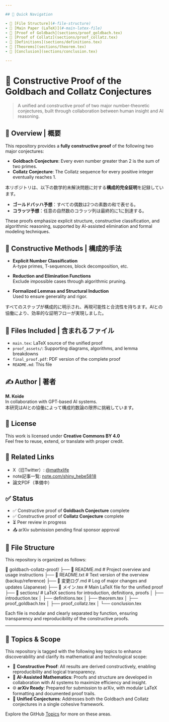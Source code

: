 ```yaml
---

## 🔗 Quick Navigation

- 🔸 [File Structure](#-file-structure)
- 🔸 [Main Paper (LaTeX)](#-main-latex-file)
- 🔸 [Proof of Goldbach](sections/proof_goldbach.tex)
- 🔸 [Proof of Collatz](sections/proof_collatz.tex)
- 🔸 [Definitions](sections/definitions.tex)
- 🔸 [Theorems](sections/theorem.tex)
- 🔸 [Conclusion](sections/conclusion.tex)

---
```


# 🔢 Constructive Proof of the Goldbach and Collatz Conjectures

> A unified and constructive proof of two major number-theoretic conjectures, built through collaboration between human insight and AI reasoning.

## 🧩 Overview | 概要

This repository provides a **fully constructive proof** of the following two major conjectures:

- **Goldbach Conjecture**: Every even number greater than 2 is the sum of two primes.
- **Collatz Conjecture**: The Collatz sequence for every positive integer eventually reaches 1.

本リポジトリは、以下の数学的未解決問題に対する**構成的完全証明**を記録しています。

- **ゴールドバッハ予想**：すべての偶数は2つの素数の和で表せる。  
- **コラッツ予想**：任意の自然数のコラッツ列は最終的に1に到達する。

These proofs emphasize explicit structure, constructive classification, and algorithmic reasoning, supported by AI-assisted elimination and formal modeling techniques.

## 🧠 Constructive Methods | 構成的手法

- **Explicit Number Classification**  
  A-type primes, T-sequences, block decomposition, etc.

- **Reduction and Elimination Functions**  
  Exclude impossible cases through algorithmic pruning.

- **Formalized Lemmas and Structural Induction**  
  Used to ensure generality and rigor.

すべてのステップが構成的に明示され、再現可能性と合流性を持ちます。AIとの協働により、効率的な証明フローが実現しました。

## 📄 Files Included | 含まれるファイル

- `main.tex`: LaTeX source of the unified proof  
- `proof_assets/`: Supporting diagrams, algorithms, and lemma breakdowns  
- `final_proof.pdf`: PDF version of the complete proof  
- `README.md`: This file

## ✍ Author | 著者

**M. Koide**  
In collaboration with GPT-based AI systems.  
本研究はAIとの協働によって構成的数論の限界に挑戦しています。

## 📜 License

This work is licensed under **Creative Commons BY 4.0**  
Feel free to reuse, extend, or translate with proper credit.

## 🧭 Related Links

- X（旧Twitter）: [@mathxlife](https://twitter.com/mathxlife)  
- note記事一覧: [note.com/shiny_hebe5818](https://note.com/shiny_hebe5818/portal)  
- 論文PDF（準備中）

## ✅ Status

- ✅ Constructive proof of **Goldbach Conjecture** complete  
- ✅ Constructive proof of **Collatz Conjecture** complete  
- ⏳ Peer review in progress  
- 📤 arXiv submission pending final sponsor approval

## 📁 File Structure

This repository is organized as follows:

📁 goldbach-collatz-proof/ ├── 📄 README.md               # Project overview and usage instructions ├── 📄 README.txt              # Text version of the overview (backup/reference) ├── 📄 変更ログ.md              # Log of major changes and updates (Japanese) ├── 📄 メイン.tex               # Main LaTeX file for the unified proof ├── 📁 sections/               # LaTeX sections for introduction, definitions, proofs │   ├── introduction.tex │   ├── definitions.tex │   ├── theorem.tex │   ├── proof_goldbach.tex │   ├── proof_collatz.tex │   └── conclusion.tex

Each file is modular and clearly separated by function, ensuring transparency and reproducibility of the constructive proofs.

---

## 🧠 Topics & Scope

This repository is tagged with the following key topics to enhance discoverability and clarify its mathematical and technological scope:

- 🧮 **Constructive Proof**: All results are derived constructively, enabling reproducibility and logical transparency.
- 🧠 **AI-Assisted Mathematics**: Proofs and structure are developed in collaboration with AI systems to maximize efficiency and insight.
- 🌐 **arXiv Ready**: Prepared for submission to arXiv, with modular LaTeX formatting and documented proof trails.
- 🔁 **Unified Conjectures**: Addresses both the Goldbach and Collatz conjectures in a single cohesive framework.

Explore the GitHub [Topics](https://github.com/topics) for more on these areas.
